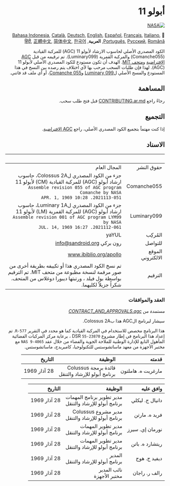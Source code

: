 <div dir="RTL">

# أبولو 11
[![NASA][1]][2]

:crossed_flags:
[Bahasa Indonesia][ID],
[Català][CA],
[Deutsch][DE],
[English][EN],
[Español][ES],
[Français][FR],
[Italiano][IT],
[Português][PT_BR],
[Русский][RU],
[Română][RO],
**العربية**,
[हिंदी][HI_IN],
[正體中文][ZH_TW],
[简体中文][ZH_CN],
[한국어][KO_KR]

[AR]:README.ar.md
[ID]:README.id.md
[CA]:README.ca.md
[DE]:README.de.md
[EN]:README.md
[ES]:README.es.md
[IT]:README.it.md
[FR]:README.fr.md
[PT_BR]:README.pt_br.md
[ZH_TW]:README.zh_tw.md
[ZH_CN]:README.zh_cn.md
[KO_KR]:README.ko_kr.md
[HI_IN]:README.hi_in.md
[RU]:README.ru.md
[RO]:README.ro.md

الكود المصدري الأصلي لحاسوب الارشاد لأبولو 11 (AGC) للمركبة القيادية (Comanche055) والمركبة القمرية (Luminary099). تم ترقيمه من قبل [AGC الافتراضية][3] و[متحف MIT][4]. الهدف أن تكون مستودع للكود المصدري الأصلي لأبولو 11 (AGC). لهذا فإن طلبات السحب مرحب بها لأي اختلاف يتم رصده بين النسخ في هذا المستودع والمسح الأصلي ل[Luminary 099][5] و[Comanche 055][6]، أو أي ملف قد فاتني.

## المساهمة
رجاءً راجع [CONTRIBUTING.ar.md][7] قبل فتح طلب سحب.

## التجميع
إذا كنت مهتماً بتجميع الكود المصدري الأصلي، راجع [AGC الافتراضية][8].

## الاسناد

&nbsp;         | &nbsp;
-------------: | -----:
حقوق النشر      | المجال العام
Comanche055    | جزء من الكود المصدري لColossus 2A، حاسوب ارشاد أبولو (AGC) للمركبة القيادية (CM) لأبولو 11<br>`Assemble revision 055 of AGC program Comanche by NASA`<br>`2021113-051. 10:28 APR. 1, 1969`
Luminary099    | جزء من الكود المصدري لLuminary 1A، حاسوب ارشاد أبولو (AGC) للمركبة القمرية (LM) لأبولو 11<br>`Assemble revision 001 of AGC program LYM99 by NASA`<br>`2021112-061. 16:27 JUL. 14, 1969`
المُركِب      | yaYUL
للتواصل        | رون بركي <info@sandroid.org>
الموقع الالكتروني        | www.ibiblio.org/apollo
الترقيم | تم نسخ الكود المصدري هذا أو تكييفه بطريقة أخرى من صور مرقمة لنسخة مطبوعة من متحف MIT. تم الترقيم بواسطة بول فيلد ، ورتبتها ديبورا دوغلاس من المتحف. شكراً جزيلاً لكليهما.

### العقد والموافقات
*مستمدة من [CONTRACT_AND_APPROVALS.agc]*

سيشار لبرنامج الAGC هذا بColossus 2A.

هذا البرنامج مخصص للاستخدام في المركبة القيادية كما هو محدد في التقرير `R-577`. تم إعداد هذا البرنامج في إطار مشروع DSR `55-23870` ، برعاية مركز المركبات الفضائية المأهول التابع للإدارة الوطنية للملاحة الجوية والفضاء من خلال عقد `NAS 9-4065` مع مختبر الأجهزة  من معهد ماساتشوستس للتكنولوجيا، كامبريدج، ماساتشوستس.

قدمته          | الوظيفة | التاريخ
--------------------: | ---: | ---:
مارغريت ه. هاملتون  | قائدة برمجة Colussus<br>برنامج أبولو للإرشاد والتنقل | 28 آذار 1969

وافق عليه        | الوظيفة | التاريخ
-----------------: | ---: | ---:
دانيال ج. ليكلي   | مدير تطوير برنامج المهمات<br>برنامج أبولو للإرشاد والتنقل | 28 آذار 1969
فريد ه. مارتن    | مدير مشروع Colussus<br>برنامج أبولو للإرشاد والتنقل | 28 آذار 1969
نورمان إي. سيرز    | مدير تطوير المهمات<br>برنامج أبولو للإرشاد والتنقل | 28 آذار 1969
ريتشارد ه. باتن  | مدير تطوير المهمات<br>برنامج أبولو للإرشاد والتنقل | 28 آذار 1969
ديفيد ج. هوج      | المدير<br>برنامج أبولو للإرشاد والتنقل | 28 آذار 1969
رالف ر. راجان    | نائب المدير<br>مختبر الأجهزة | 28 آذار 1969

[CONTRACT_AND_APPROVALS.agc]:https://github.com/chrislgarry/Apollo-11/blob/master/Comanche055/CONTRACT_AND_APPROVALS.agc
[1]:https://rawcdn.githack.com/aleen42/badges/c9246f74/src/nasa.svg
[2]:https://www.nasa.gov/mission_pages/apollo/missions/apollo11.html
[3]:http://www.ibiblio.org/apollo/
[4]:http://web.mit.edu/museum/
[5]:http://www.ibiblio.org/apollo/ScansForConversion/Luminary099/
[6]:http://www.ibiblio.org/apollo/ScansForConversion/Comanche055/
[7]:https://github.com/chrislgarry/Apollo-11/blob/master/CONTRIBUTING.ar.md
[8]:https://github.com/rburkey2005/virtualagc

</div>
